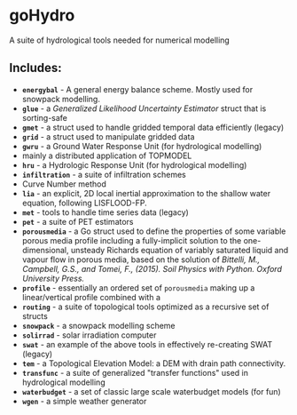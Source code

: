 # goHydro

A suite of hydrological tools needed for numerical modelling

## Includes:

* **`energybal`** - A general energy balance scheme. Mostly used for snowpack modelling.
* **`glue`** - a *Generalized Likelihood Uncertainty Estimator* struct that is sorting-safe
* **`gmet`** - a struct used to handle gridded temporal data efficiently (legacy)
* **`grid`** - a struct used to manipulate gridded data
* **`gwru`** - a Ground Water Response Unit (for hydrological modelling)
 * mainly a distributed application of TOPMODEL
* **`hru`** - a Hydrologic Response Unit (for hydrological modelling)
* **`infiltration`** - a suite of infiltration schemes
 * Curve Number method
* **`lia`** - an explicit, 2D local inertial approximation to the shallow water equation, following LISFLOOD-FP.
* **`met`** - tools to handle time series data (legacy)
* **`pet`** - a suite of PET estimators
* **`porousmedia`** - a Go struct used to define the properties of some variable porous media profile including a fully-implicit solution to the one-dimensional, unsteady Richards equation of variably saturated liquid and vapour flow in porous media, based on the solution of *Bittelli, M., Campbell, G.S., and Tomei, F., (2015). Soil Physics with Python. Oxford University Press.*
* **`profile`** - essentially an ordered set of `porousmedia` making up a linear/vertical profile combined with a 
* **`routing`** - a suite of topological tools optimized as a recursive set of structs
* **`snowpack`** - a snowpack modelling scheme
* **`solirrad`** - solar irradiation computer
* **`swat`** - an example of the above tools in effectively re-creating SWAT (legacy)
* **`tem`** - a Topological Elevation Model: a DEM with drain path connectivity.
* **`transfunc`** - a suite of generalized "transfer functions" used in hydrological modelling
* **`waterbudget`** - a set of classic large scale waterbudget models (for fun)
* **`wgen`** - a simple weather generator
